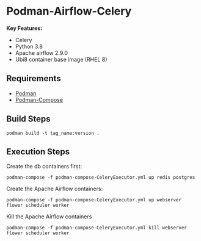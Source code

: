 # Podman-Airflow-Celery

**Key Features:**

* Celery
* Python 3.8
* Apache airflow 2.9.0
* Ubi8 container base image (RHEL 8)

## Requirements

* [Podman](https://podman.io/docs/installation)
* [Podman-Compose](https://github.com/containers/podman-compose)

## Build Steps

```
podman build -t tag_name:version .
```

## Execution Steps

Create the db containers first:

```
podman-compose -f podman-compose-CeleryExecutor.yml up redis postgres
```

Create the Apache Airflow containers:

```
podman-compose -f podman-compose-CeleryExecutor.yml up webserver flower scheduler worker
```

Kill the Apache Airflow containers

```
podman-compose -f podman-compose-CeleryExecutor.yml kill webserver flower scheduler worker
```
